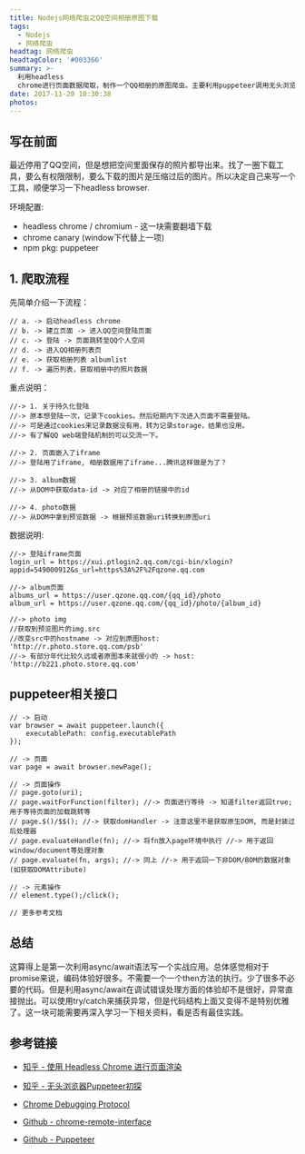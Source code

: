 ```yaml
---
title: Nodejs网络爬虫之QQ空间相册原图下载
tags:
  - Nodejs
  - 网络爬虫
headtag: 网络爬虫
headtagColor: '#003366'
summary: >-
  利用headless
  chrome进行页面数据爬取，制作一个QQ相册的原图爬虫。主要利用puppeteer调用无头浏览器进行自动化操作，数据通过Nodejs保存进文件，然后书写了一个HTTP下载器进行原图下载。
date: 2017-11-20 10:30:38
photos:
---
```



## 写在前面

最近停用了QQ空间，但是想把空间里面保存的照片都导出来。找了一圈下载工具，要么有权限限制，要么下载的图片是压缩过后的图片。所以决定自己来写一个工具，顺便学习一下headless browser.

环境配置:
* headless chrome / chromium - 这一块需要翻墙下载
* chrome canary (window下代替上一项)
* npm pkg: puppeteer

## 1. 爬取流程

先简单介绍一下流程：
```
// a. -> 启动headless chrome
// b. -> 建立页面 -> 进入QQ空间登陆页面
// c. -> 登陆 -> 页面跳转至QQ个人空间
// d. -> 进入QQ相册列表页
// e. -> 获取相册列表 albumlist
// f. -> 遍历列表，获取相册中的照片数据
```

重点说明：
```
//-> 1. 关于持久化登陆
//-> 原本想登陆一次，记录下cookies。然后短期内下次进入页面不需要登陆。
//-> 可是通过cookies来记录数据没有用，转为记录storage，结果也没用。
//-> 有了解QQ web端登陆机制的可以交流一下。

//-> 2. 页面嵌入了iframe
//-> 登陆用了iframe, 相册数据用了iframe...腾讯这样做是为了？

//-> 3. album数据
//-> 从DOM中获取data-id -> 对应了相册的链接中的id

//-> 4. photo数据
//-> 从DOM中拿到预览数据 -> 根据预览数据uri转换到原图uri 
```

数据说明:
```
//-> 登陆iframe页面
login_url = https://xui.ptlogin2.qq.com/cgi-bin/xlogin?appid=549000912&s_url=https%3A%2F%2Fqzone.qq.com

//-> album页面
albums_url = https://user.qzone.qq.com/{qq_id}/photo
album_url = https://user.qzone.qq.com/{qq_id}/photo/{album_id}

//-> photo img
//获取到预览图片的img.src
//改变src中的hostname -> 对应到原图host: 'http://r.photo.store.qq.com/psb'
//-> 有部分年代比较久远或者原图本来就很小的 -> host: 'http://b221.photo.store.qq.com'
```

## puppeteer相关接口

```
// -> 启动
var browser = await puppeteer.launch({
    executablePath: config.executablePath
});

// -> 页面
var page = await browser.newPage();

// -> 页面操作
// page.goto(uri);
// page.waitForFunction(filter); //-> 页面进行等待 -> 知道filter返回true; 用于等待页面的加载跳转等
// page.$()/$$(); //-> 获取domHandler -> 注意这里不是获取原生DOM, 而是封装过后处理器
// page.evaluateHandle(fn); //-> 将fn放入page环境中执行 //-> 用于返回window/document等处理对象
// page.evaluate(fn, args); //-> 同上 //-> 用于返回一下非DOM/BOM的数据对象(如获取DOMAttribute)

// -> 元素操作
// element.type();/click();

// 更多参考文档
```

## 总结

这算得上是第一次利用async/await语法写一个实战应用。总体感觉相对于promise来说，编码体验好很多。不需要一个一个then方法的执行。少了很多不必要的代码。但是利用async/await在调试错误处理方面的体验却不是很好，异常直接抛出。可以使用try/catch来捕获异常，但是代码结构上面又变得不是特别优雅了。这一块可能需要再深入学习一下相关资料，看是否有最佳实践。


## 参考链接

* [知乎 - 使用 Headless Chrome 进行页面渲染](https://zhuanlan.zhihu.com/p/26810049)
* [知乎 - 无头浏览器Puppeteer初探](https://zhuanlan.zhihu.com/p/30203613)

* [Chrome Debugging Protocol](https://chromedevtools.github.io/devtools-protocol/)
* [Github - chrome-remote-interface](https://github.com/cyrus-and/chrome-remote-interface)
* [Github - Puppeteer](https://github.com/GoogleChrome/puppeteer)

